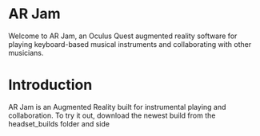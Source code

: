 # AR Jam

Welcome to AR Jam, an Oculus Quest augmented reality software for playing keyboard-based musical instruments and collaborating with other musicians. 

# Introduction
AR Jam is an Augmented Reality built for instrumental playing and collaboration. To try it out, download the newest build from the headset_builds folder and side 
